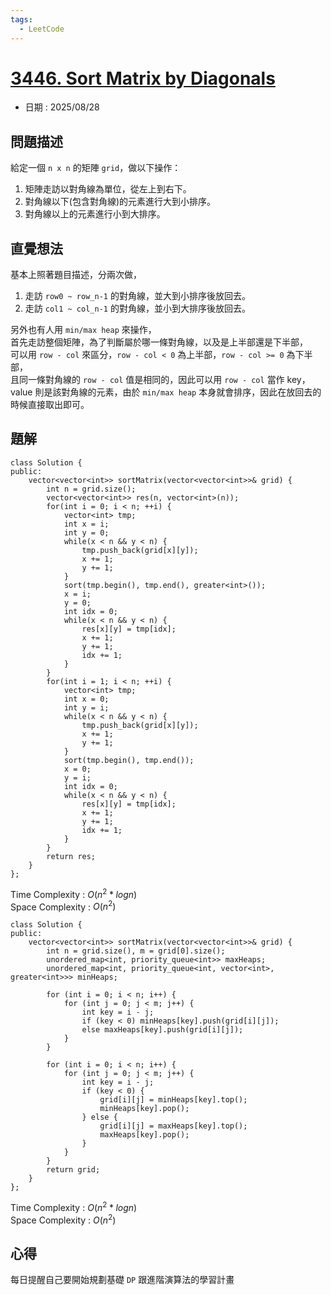 ```yaml
---
tags:
  - LeetCode
---
```


# [3446. Sort Matrix by Diagonals](https://leetcode.com/problems/sort-matrix-by-diagonals/description/)  

+ 日期 : 2025/08/28  

## 問題描述  

給定一個 `n x n` 的矩陣 `grid`，做以下操作：  

1. 矩陣走訪以對角線為單位，從左上到右下。  
2. 對角線以下(包含對角線)的元素進行大到小排序。  
3. 對角線以上的元素進行小到大排序。  

## 直覺想法  

基本上照著題目描述，分兩次做，  

1. 走訪 `row0 ~ row_n-1` 的對角線，並大到小排序後放回去。  
2. 走訪 `col1 ~ col_n-1` 的對角線，並小到大排序後放回去。  

另外也有人用 `min/max heap` 來操作，  
首先走訪整個矩陣，為了判斷屬於哪一條對角線，以及是上半部還是下半部，  
可以用 `row - col` 來區分，`row - col < 0` 為上半部，`row - col >= 0` 為下半部，  
且同一條對角線的 `row - col` 值是相同的，因此可以用 `row - col` 當作 key，  
value 則是該對角線的元素，由於 `min/max heap` 本身就會排序，因此在放回去的時候直接取出即可。  

## 題解  

```cpp=
class Solution {
public:
    vector<vector<int>> sortMatrix(vector<vector<int>>& grid) {
        int n = grid.size();
        vector<vector<int>> res(n, vector<int>(n));
        for(int i = 0; i < n; ++i) {
            vector<int> tmp;
            int x = i;
            int y = 0;
            while(x < n && y < n) {
                tmp.push_back(grid[x][y]);
                x += 1;
                y += 1;
            }
            sort(tmp.begin(), tmp.end(), greater<int>());
            x = i;
            y = 0;
            int idx = 0;
            while(x < n && y < n) {
                res[x][y] = tmp[idx];
                x += 1;
                y += 1;
                idx += 1;
            }
        }
        for(int i = 1; i < n; ++i) {
            vector<int> tmp;
            int x = 0;
            int y = i;
            while(x < n && y < n) {
                tmp.push_back(grid[x][y]);
                x += 1;
                y += 1;
            }
            sort(tmp.begin(), tmp.end());
            x = 0;
            y = i;
            int idx = 0;
            while(x < n && y < n) {
                res[x][y] = tmp[idx];
                x += 1;
                y += 1;
                idx += 1;
            }
        }
        return res;
    }
};
```

Time Complexity : $O(n^2 * logn)$  
Space Complexity : $O(n^2)$  

```cpp=
class Solution {
public:
    vector<vector<int>> sortMatrix(vector<vector<int>>& grid) {
        int n = grid.size(), m = grid[0].size();
        unordered_map<int, priority_queue<int>> maxHeaps;
        unordered_map<int, priority_queue<int, vector<int>, greater<int>>> minHeaps;

        for (int i = 0; i < n; i++) {
            for (int j = 0; j < m; j++) {
                int key = i - j;
                if (key < 0) minHeaps[key].push(grid[i][j]);
                else maxHeaps[key].push(grid[i][j]);
            }
        }

        for (int i = 0; i < n; i++) {
            for (int j = 0; j < m; j++) {
                int key = i - j;
                if (key < 0) {
                    grid[i][j] = minHeaps[key].top();
                    minHeaps[key].pop();
                } else {
                    grid[i][j] = maxHeaps[key].top();
                    maxHeaps[key].pop();
                }
            }
        }
        return grid;
    }
};
```

Time Complexity : $O(n^2 * logn)$  
Space Complexity : $O(n^2)$  

## 心得  

每日提醒自己要開始規劃基礎 `DP` 跟進階演算法的學習計畫  
